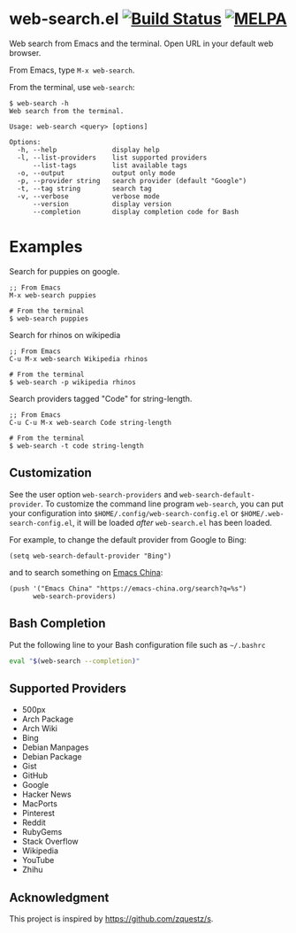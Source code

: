 # web-search.el [![Build Status](https://travis-ci.org/xuchunyang/web-search.el.svg?branch=master)](https://travis-ci.org/xuchunyang/web-search.el) [![MELPA](https://melpa.org/packages/web-search-badge.svg)](https://melpa.org/#/web-search)

Web search from Emacs and the terminal. Open URL in your default web browser.

From Emacs, type `M-x web-search`.

From the terminal, use `web-search`:

```
$ web-search -h
Web search from the terminal.

Usage: web-search <query> [options]

Options:
  -h, --help              display help
  -l, --list-providers    list supported providers
      --list-tags         list available tags
  -o, --output            output only mode
  -p, --provider string   search provider (default "Google")
  -t, --tag string        search tag
  -v, --verbose           verbose mode
      --version           display version
      --completion        display completion code for Bash

```

# Examples

Search for puppies on google.
```
;; From Emacs
M-x web-search puppies

# From the terminal
$ web-search puppies
```

Search for rhinos on wikipedia
```
;; From Emacs
C-u M-x web-search Wikipedia rhinos

# From the terminal
$ web-search -p wikipedia rhinos
```

Search providers tagged "Code" for string-length.
```
;; From Emacs
C-u C-u M-x web-search Code string-length

# From the terminal
$ web-search -t code string-length
```

## Customization

See the user option `web-search-providers` and `web-search-default-provider`. To
customize the command line program `web-search`, you can put your configuration
into `$HOME/.config/web-search-config.el` or `$HOME/.web-search-config.el`, it
will be loaded *after* `web-search.el` has been loaded.

For example, to change the default provider from Google to Bing:

```elisp
(setq web-search-default-provider "Bing")
```

and to search something on [Emacs China](https://emacs-china.org/):

```elisp
(push '("Emacs China" "https://emacs-china.org/search?q=%s")
      web-search-providers)
```

## Bash Completion

Put the following line to your Bash configuration file such as `~/.bashrc`

```sh
eval "$(web-search --completion)"
```

## Supported Providers

<!-- (dolist (p web-search-providers) (insert "* " (car p) "\n")) -->
* 500px
* Arch Package
* Arch Wiki
* Bing
* Debian Manpages
* Debian Package
* Gist
* GitHub
* Google
* Hacker News
* MacPorts
* Pinterest
* Reddit
* RubyGems
* Stack Overflow
* Wikipedia
* YouTube
* Zhihu

## Acknowledgment

This project is inspired by https://github.com/zquestz/s.
